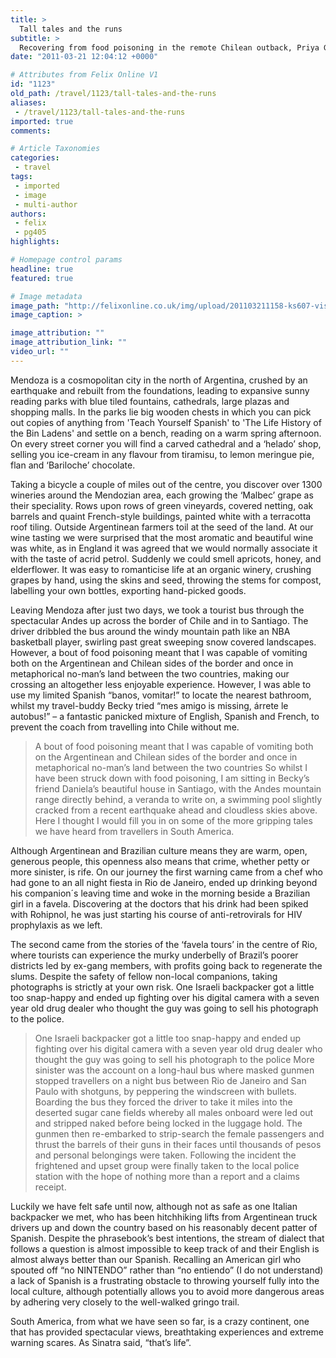 ```yaml
---
title: >
  Tall tales and the runs
subtitle: >
  Recovering from food poisoning in the remote Chilean outback, Priya Garg retells some of the prominent anecdotes circulating South America’s beloved gringo trail
date: "2011-03-21 12:04:12 +0000"

# Attributes from Felix Online V1
id: "1123"
old_path: /travel/1123/tall-tales-and-the-runs
aliases:
 - /travel/1123/tall-tales-and-the-runs
imported: true
comments:

# Article Taxonomies
categories:
 - travel
tags:
 - imported
 - image
 - multi-author
authors:
 - felix
 - pg405
highlights:

# Homepage control params
headline: true
featured: true

# Image metadata
image_path: "http://felixonline.co.uk/img/upload/201103211158-ks607-visiting.jpg"
image_caption: >

image_attribution: ""
image_attribution_link: ""
video_url: ""
---
```


Mendoza is a cosmopolitan city in the north of Argentina, crushed by an earthquake and rebuilt from the foundations, leading to expansive sunny reading parks with blue tiled fountains, cathedrals, large plazas and shopping malls. In the parks lie big wooden chests in which you can pick out copies of anything from 'Teach Yourself Spanish' to 'The Life History of the Bin Ladens' and settle on a bench, reading on a warm spring afternoon. On every street corner you will find a carved cathedral and a ‘helado’ shop, selling you ice-cream in any flavour from tiramisu, to lemon meringue pie, flan and ‘Bariloche’ chocolate.

Taking a bicycle a couple of miles out of the centre, you discover over 1300 wineries around the Mendozian area, each growing the ‘Malbec’ grape as their speciality. Rows upon rows of green vineyards, covered netting, oak barrels and quaint French-style buildings, painted white with a terracotta roof tiling. Outside Argentinean farmers toil at the seed of the land. At our wine tasting we were surprised that the most aromatic and beautiful wine was white, as in England it was agreed that we would normally associate it with the taste of acrid petrol. Suddenly we could smell apricots, honey, and elderflower. It was easy to romanticise life at an organic winery, crushing grapes by hand, using the skins and seed, throwing the stems for compost, labelling your own bottles, exporting hand-picked goods.

Leaving Mendoza after just two days, we took a tourist bus through the spectacular Andes up across the border of Chile and in to Santiago. The driver dribbled the bus around the windy mountain path like an NBA basketball player, swirling past great sweeping snow covered landscapes. However, a bout of food poisoning meant that I was capable of vomiting both on the Argentinean and Chilean sides of the border and once in metaphorical no-man’s land between the two countries, making our crossing an altogether less enjoyable experience. However, I was able to use my limited Spanish “banos, vomitar!” to locate the nearest bathroom, whilst my travel-buddy Becky tried “mes amigo is missing, árrete le autobus!” – a fantastic panicked mixture of English, Spanish and French, to prevent the coach from travelling into Chile without me.
> A bout of food poisoning meant that I was capable of vomiting both on the Argentinean and Chilean sides of the border and once in metaphorical no-man’s land between the two countries
So whilst I have been struck down with food poisoning, I am sitting in Becky’s friend Daniela’s beautiful house in Santiago, with the Andes mountain range directly behind, a veranda to write on, a swimming pool slightly cracked from a recent earthquake ahead and cloudless skies above. Here I thought I would fill you in on some of the more gripping tales we have heard from travellers in South America.

Although Argentinean and Brazilian culture means they are warm, open, generous people, this openness also means that crime, whether petty or more sinister, is rife. On our journey the first warning came from a chef who had gone to an all night fiesta in Rio de Janeiro, ended up drinking beyond his companion´s leaving time and woke in the morning beside a Brazilian girl in a favela. Discovering at the doctors that his drink had been spiked with Rohipnol, he was just starting his course of anti-retrovirals for HIV prophylaxis as we left.

The second came from the stories of the ‘favela tours’ in the centre of Rio, where tourists can experience the murky underbelly of Brazil’s poorer districts led by ex-gang members, with profits going back to regenerate the slums. Despite the safety of fellow non-local companions, taking photographs is strictly at your own risk. One Israeli backpacker got a little too snap-happy and ended up fighting over his digital camera with a seven year old drug dealer who thought the guy was going to sell his photograph to the police.
> One Israeli backpacker got a little too snap-happy and ended up fighting over his digital camera with a seven year old drug dealer who thought the guy was going to sell his photograph to the police
More sinister was the account on a long-haul bus where masked gunmen stopped travellers on a night bus between Rio de Janeiro and San Paulo with shotguns, by peppering the windscreen with bullets. Boarding the bus they forced the driver to take it miles into the deserted sugar cane fields whereby all males onboard were led out and stripped naked before being locked in the luggage hold. The gunmen then re-embarked to strip-search the female passengers and thrust the barrels of their guns in their faces until thousands of pesos and personal belongings were taken. Following the incident the frightened and upset group were finally taken to the local police station with the hope of nothing more than a report and a claims receipt.

Luckily we have felt safe until now, although not as safe as one Italian backpacker we met, who has been hitchhiking lifts from Argentinean truck drivers up and down the country based on his reasonably decent patter of Spanish. Despite the phrasebook’s best intentions, the stream of dialect that follows a question is almost impossible to keep track of and their English is almost always better than our Spanish. Recalling an American girl who spouted off “no NINTENDO” rather than “no entiendo” (I do not understand) a lack of Spanish is a frustrating obstacle to throwing yourself fully into the local culture, although potentially allows you to avoid more dangerous areas by adhering very closely to the well-walked gringo trail.

South America, from what we have seen so far, is a crazy continent, one that has provided spectacular views, breathtaking experiences and extreme warning scares. As Sinatra said, “that’s life”.
